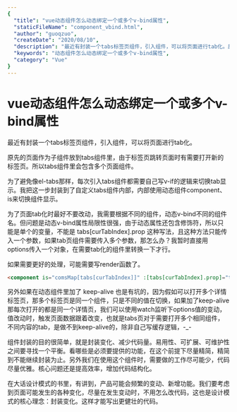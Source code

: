 ```yaml
---
{
  "title": "vue动态组件怎么动态绑定一个或多个v-bind属性",
  "staticFileName": "component_vbind.html",
  "author": "guoqzuo",
  "createDate": "2020/08/10",
  "description": "最近有封装一个tabs标签页组件，引入组件，可以将页面进行tab化。原先的页面作为子组件放到tabs组件里，由于标签页跳转页面时有需要打开新的标签页。所以tabs组件里会包含多个页面组件，为了避免像el-tabs那样，每次引入tabs组件都需要自己写v-if的逻辑来切换tab显示。我把这一步封装到了自定义tabs组件内部，内部使用动态组件component、is来切换组件显示。",
  "keywords": "动态组件怎么动态绑定一个或多个v-bind属性",
  "category": "Vue"
}
---
```

# vue动态组件怎么动态绑定一个或多个v-bind属性

最近有封装一个tabs标签页组件，引入组件，可以将页面进行tab化。

原先的页面作为子组件放到tabs组件里，由于标签页跳转页面时有需要打开新的标签页。所以tabs组件里会包含多个页面组件。

为了避免像el-tabs那样，每次引入tabs组件都需要自己写v-if的逻辑来切换tab显示。我把这一步封装到了自定义tabs组件内部，内部使用动态组件component、is来切换组件显示。

为了页面tab化时最好不要改动，我需要根据不同的组件，动态v-bind不同的组件名。但问题是动态v-bind属性局限性很强，由于动态属性还包含修饰符，所以只能是单个的变量，不能是 tabs[curTabIndex].prop 这种写法，且这种方法只能传入一个参数，如果tab页组件需要传入多个参数，那怎么办？我暂时直接用options传入一个对象，在需要tab化的组件里转换一下才行。

如果需要更好的处理，可能需要写render函数了。

```html
<component is="comsMap[tabs[curTabIndex]]" :[tabs[curTabIndex].prop]="tabs[curTabIndex].value"></component>
```

另外如果在动态组件里加了 keep-alive 也是有坑的，因为假如可以打开多个详情标签页，那多个标签页是同一个组件，只是不同的值在切换，如果加了keep-alive那每次打开的都是同一个详情页，我们可以使用watch监听下options值的变动，值改动时，触发页面数据跟着改变，也就是tabs页对于需要打开多个相同组件，不同内容的tab，是做不到keep-alive的，除非自己写缓存逻辑，-_-

组件封装的目的很简单，就是封装变化、减少代码量。易用性、可扩展、可维护性之间要寻找一个平衡。看哪些是必须要提供的功能，在这个前提下尽量精简，精简到不能继续封装为止。另外我们在使用这个组件时，需要做的工作尽可能少，代码尽量优雅。核心问题还是提高效率，增加代码结构化。

在大话设计模式的书里，有讲到，产品可能会频繁的变动、新增功能。我们要考虑到页面可能发生的各种变化，尽量在发生变动时，不用怎么改代码，这也是设计模式的核心理念：封装变化。这样才能写出更健壮的代码。